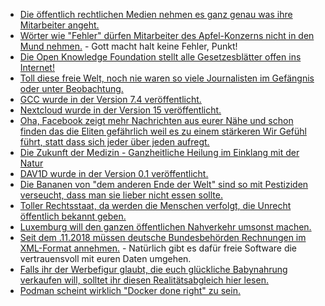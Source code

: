 * [Die öffentlich rechtlichen Medien nehmen es ganz genau was ihre Mitarbeiter angeht.](https://www.neopresse.com/medien/aufgedeckt-oeffentlich-rechtliche-medien-diskriminieren-mitarbeiter-in-grossem-stil/)
* [Wörter wie "Fehler" dürfen Mitarbeiter des Apfel-Konzerns nicht in den Mund nehmen.](https://blog.fefe.de/?ts=a2f0be85) - Gott macht halt keine Fehler, Punkt!
* [Die Open Knowledge Foundation stellt alle Gesetzesblätter offen ins Internet!](https://blog.fefe.de/?ts=a2f0bcc2)
* [Toll diese freie Welt, noch nie waren so viele Journalisten im Gefängnis oder unter Beobachtung.](https://netzfrauen.org/2018/12/10/media-2/)
* [GCC wurde in der Version 7.4 veröffentlicht.](https://www.pro-linux.de/news/1/26581/gcc-74-korrigiert-zahlreiche-fehler.html)
* [Nextcloud wurde in der Version 15 veröffentlicht.](https://nextcloud.com/blog/nextcloud-15-goes-social-enforces-2fa-and-gives-you-a-new-generation-real-time-document-editing/)
* [Oha, Facebook zeigt mehr Nachrichten aus eurer Nähe und schon finden das die Eliten gefährlich weil es zu einem stärkeren Wir Gefühl führt, statt dass sich jeder über jeden aufregt.](https://blog.fefe.de/?ts=a2f12e7f)
* [Die Zukunft der Medizin - Ganzheitliche Heilung im Einklang mit der Natur](https://www.welt-im-wandel.tv/video/die-zukunft-der-medizin-ganzheitliche-heilung-im-einklang-mit-der-natur/)
* [DAV1D wurde in der Version 0.1 veröffentlicht.](https://www.phoronix.com/scan.php?page=news_item&px=DAV1D-AV1-0.1-Released)
* [Die Bananen von "dem anderen Ende der Welt" sind so mit Pestiziden verseucht, dass man sie lieber nicht essen sollte.](https://netzfrauen.org/2018/12/11/bananas/)
* [Toller Rechtsstaat, da werden die Menschen verfolgt, die Unrecht öffentlich bekannt geben.](https://blog.fefe.de/?ts=a2f1738e)
* [Luxemburg will den ganzen öffentlichen Nahverkehr umsonst machen.](http://www.sonnenseite.com/de/mobilitaet/das-erste-land-der-welt-fuehrt-komplett-kostenlosen-nahverkehr-ein.html)
* [Seit dem .11.2018 müssen deutsche Bundesbehörden Rechnungen im XML-Format annehmen.](https://www.pro-linux.de/artikel/2/1952/xml-rechnungen-mit-freier-software.html) - Natürlich gibt es dafür freie Software die vertrauensvoll mit euren Daten umgehen.
* [Falls ihr der Werbefigur glaubt, die euch glückliche Babynahrung verkaufen will, solltet ihr diesen Realitätsabgleich hier lesen.](https://netzfrauen.org/2018/12/13/babynahrung-3/)
* [Podman scheint wirklich "Docker done right" zu sein.](https://opensource.com/article/18/12/podman-and-user-namespaces)
